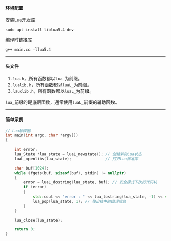 #### 环境配置

安装Lua开发库

```shell
sudo apt install liblua5.4-dev
```

编译时链接库

```shell
g++ main.cc -llua5.4
```

---

#### 头文件

1. `lua.h`，所有函数都以`lua_`为前缀。
2. `lualib.h`，所有函数都以`luaL_`为前缀。
3. `lauxlib.h`，所有函数都以`luaL_`为前缀。

`lua_`前缀的是底层函数，通常使用`luaL_`前缀的辅助函数。

---

#### 简单示例

```cpp
// Lua解释器
int main(int argc, char *argv[])
{

    int error;
    lua_State *lua_state = luaL_newstate(); // 创建新的Lua状态
    luaL_openlibs(lua_state);               // 打开Lua标准库

    char buf[1024];
    while (fgets(buf, sizeof(buf), stdin) != nullptr)
    {
        error = luaL_dostring(lua_state, buf); // 安全模式下执行代码块
        if (error)
        {
            std::cout << "error : " << lua_tostring(lua_state, -1) << std::endl;
            lua_pop(lua_state, 1); // 弹出栈中的错误信息
        }
    }

    lua_close(lua_state);

    return 0;
}
```


